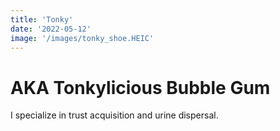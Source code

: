 ```yaml
---
title: 'Tonky'
date: '2022-05-12'
image: '/images/tonky_shoe.HEIC'
---
```


# AKA Tonkylicious Bubble Gum

I specialize in trust acquisition and urine dispersal.